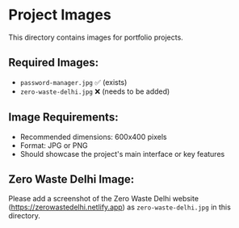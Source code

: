 # Project Images

This directory contains images for portfolio projects.

## Required Images:
- `password-manager.jpg` ✅ (exists)
- `zero-waste-delhi.jpg` ❌ (needs to be added)

## Image Requirements:
- Recommended dimensions: 600x400 pixels
- Format: JPG or PNG
- Should showcase the project's main interface or key features

## Zero Waste Delhi Image:
Please add a screenshot of the Zero Waste Delhi website (https://zerowastedelhi.netlify.app) as `zero-waste-delhi.jpg` in this directory.